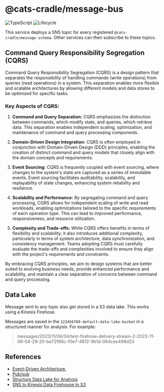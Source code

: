 # @cats-cradle/message-bus

![TypeScript](https://shields.io/badge/TypeScript-3178C6?logo=TypeScript&logoColor=FFF&style=flat-square)
![Lifecycle](https://img.shields.io/badge/lifecycle-stable-brightgreen)

This service deploys a SNS topic for every registered
`@cats-cradle/message-schema`. Other services can then subscribe to these
topics.

## Command Query Responsibility Segregation (CQRS)

Command Query Responsibility Segregation (CQRS) is a design pattern that
separates the responsibility of handling commands (write operations) from
queries (read operations) in a system. This separation enables more flexible and
scalable architectures by allowing different models and data stores to be
optimized for specific tasks.

### Key Aspects of CQRS:

1. **Command and Query Separation:** CQRS emphasizes the distinction between
   commands, which modify state, and queries, which retrieve data. This
   separation enables independent scaling, optimization, and maintenance of
   command and query processing components.

2. **Domain-Driven Design Integration:** CQRS is often employed in conjunction
   with Domain-Driven Design (DDD) principles, enabling the creation of distinct
   command and query models that closely align with the domain concepts and
   requirements.

3. **Event Sourcing:** CQRS is frequently coupled with event sourcing, where
   changes to the system's state are captured as a series of immutable events.
   Event sourcing facilitates auditability, scalability, and replayability of
   state changes, enhancing system reliability and resilience.

4. **Scalability and Performance:** By segregating command and query processing,
   CQRS allows for independent scaling of write and read workloads, enabling
   optimizations tailored to the specific requirements of each operation type.
   This can lead to improved performance, responsiveness, and resource
   utilization.

5. **Complexity and Trade-offs:** While CQRS offers benefits in terms of
   flexibility and scalability, it also introduces additional complexity,
   particularly in terms of system architecture, data synchronization, and
   consistency management. Teams adopting CQRS must carefully evaluate the
   trade-offs and complexities involved to ensure they align with the project's
   requirements and constraints.

By embracing CQRS principles, we aim to design systems that are better suited to
evolving business needs, provide enhanced performance and scalability, and
maintain a clear separation of concerns between command and query processing.

## Data Lake

Message sent to any topic also get stored in a S3 data lake. This works using a
Kinesis Firehose.

Messages are saved in the `123456789-default-data-lake-bucket` in a structured
manner for analysis. For example:

> messages/2023/11/06/04/test-firehose-delivery-stream-2-2023-11-06-04-28-20-be72f66c-f0e7-4812-9b1d-064cee498d23

## References

- [Event-Driven Architecture.](https://aws.amazon.com/event-driven-architecture/)
- [Pub/sub](https://cloud.google.com/pubsub/docs/overview)
- [Structure Data Lake for Analysis](https://www.youtube.com/watch?v=4xjckHvapFk)
- [SNS to Kinesis Data Firehouse to S3](https://docs.aws.amazon.com/sns/latest/dg/sns-firehose-as-subscriber.html)
